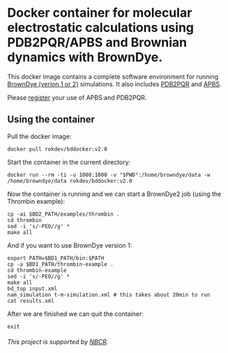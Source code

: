 # Docker container for molecular electrostatic calculations using PDB2PQR/APBS and Brownian dynamics with BrownDye.

This docker image contains a complete software environment for running [BrownDye (verion 1 or 2)](http://browndye.ucsd.edu/) simulations. It also includes [PDB2PQR](http://www.poissonboltzmann.org/) and [APBS](http://www.poissonboltzmann.org/).

Please [register](http://eepurl.com/by4eQr) your use of APBS and PDB2PQR.

## Using the container

Pull the docker image:
```
docker pull rokdev/bddocker:v2.0
```

Start the container in the current directory:
```
docker run --rm -ti -u 1000:1000 -v "$PWD":/home/browndye/data -w /home/browndye/data rokdev/bddocker:v2.0
```

Now the container is running and we can start a BrownDye2 job (using the Thrombin example):

```
cp -ai $BD2_PATH/examples/thrombin .
cd thrombin
sed -i 's/-PE0//g' *
make all
```

And if you want to use BrownDye version 1:

```
export PATH=$BD1_PATH/bin:$PATH
cp -a $BD1_PATH/thrombin-example .
cd thrombin-example
sed -i 's/-PE0//g' *
make all
bd_top input.xml
nam_simulation t-m-simulation.xml # this takes about 20min to run
cat results.xml
```

After we are finished we can quit the container:
```
exit
```

###### This project is supported by [NBCR](http://nbcr.ucsd.edu).

